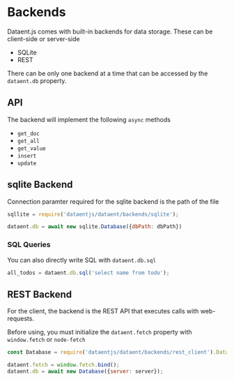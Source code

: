 # Backends

Dataent.js comes with built-in backends for data storage. These can be client-side or server-side

- SQLite
- REST

There can be only one backend at a time that can be accessed by the `dataent.db` property.

## API

The backend will implement the following `async` methods

- `get_doc`
- `get_all`
- `get_value`
- `insert`
- `update`

## sqlite Backend

Connection paramter required for the sqlite backend is the path of the file

```js
sqllite = require('dataentjs/dataent/backends/sqlite');

dataent.db = await new sqlite.Database({dbPath: dbPath})
```

### SQL Queries

You can also directly write SQL with `dataent.db.sql`

```js
all_todos = dataent.db.sql('select name from todo');
```

## REST Backend

For the client, the backend is the REST API that executes calls with web-requests.

Before using, you must initialize the `dataent.fetch` property with `window.fetch` or `node-fetch`

```js
const Database = require('dataentjs/dataent/backends/rest_client').Database;

dataent.fetch = window.fetch.bind();
dataent.db = await new Database({server: server});
```